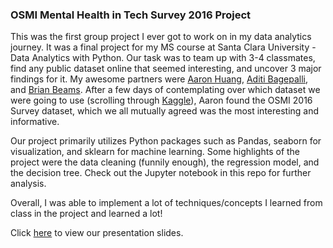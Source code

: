 ### OSMI Mental Health in Tech Survey 2016 Project

This was the first group project I ever got to work on in my data analytics journey. It was a final project for my MS course at Santa Clara University - Data Analytics with Python. Our task was to team up with 3-4 classmates, find any public dataset online that seemed interesting, and uncover 3 major findings for it. My awesome partners were [Aaron Huang](https://www.linkedin.com/in/aaron-huang-scu/), [Aditi Bagepalli](https://www.linkedin.com/in/aditibagepalli/), and [Brian Beams](https://www.linkedin.com/in/brimism/). After a few days of contemplating over which dataset we were going to use (scrolling through [Kaggle](https://www.kaggle.com/)), Aaron found the OSMI 2016 Survey dataset, which we all mutually agreed was the most interesting and informative.

Our project primarily utilizes Python packages such as Pandas, seaborn for visualization, and sklearn for machine learning. Some highlights of the project were the data cleaning (funnily enough), the regression model, and the decision tree. Check out the Jupyter notebook in this repo for further analysis.

Overall, I was able to implement a lot of techniques/concepts I learned from class in the project and learned a lot!

Click [here](https://docs.google.com/presentation/d/1bptm0tnY-efi9nXrIC0u8oaniwjNyZmMG4kg3KxuXWk/edit?usp=sharing) to view our presentation slides.

